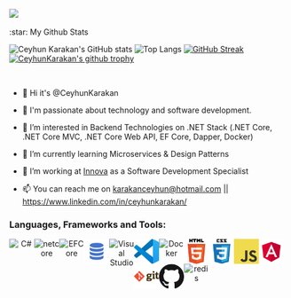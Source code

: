 ![](https://komarev.com/ghpvc/?username=CeyhunKarakan)

  <summary>:star: My Github Stats</summary>
 
![Ceyhun Karakan's GitHub stats](https://github-readme-stats.vercel.app/api?username=CeyhunKarakan&theme=vue&show_icons=true&hide_border=true)
![Top Langs](https://github-readme-stats.vercel.app/api/top-langs/?username=CeyhunKarakan&theme=vue&show_icons=true&hide_border=true)
[![GitHub Streak](http://github-readme-streak-stats.herokuapp.com?user=CeyhunKarakan&theme=vue&hide_border=true)](https://git.io/streak-stats)
[![CeyhunKarakan's github trophy](https://github-profile-trophy.vercel.app/?username=CeyhunKarakan&row=1&theme=vue&hide_border=true)](https://github.com/CeyhunKarakan/github-profile-trophy)

<br/>


- 👋 Hi it's @CeyhunKarakan

- 👦 I'm passionate about technology and software development.
- 👀 I’m interested in Backend Technologies on .NET Stack (.NET Core, .NET Core MVC, .NET Core Web API, EF Core, Dapper, Docker)
- 🌱 I’m currently learning Microservices & Design Patterns
- 💞️ I’m working at <a href="https://www.innova.com.tr/tr"> Innova</a> as a Software Development Specialist
- 📫 You can reach me on karakanceyhun@hotmail.com || https://www.linkedin.com/in/ceyhunkarakan/

<!---
CeyhunKarakan/CeyhunKarakan is a ✨ special ✨ repository because its `README.md` (this file) appears on your GitHub profile.
You can click the Preview link to take a look at your changes.
--->

### Languages, Frameworks and Tools:
<div style="text-align: center;">
<img align="left" alt="C#" width="45px" src="https://www.kindpng.com/picc/m/657-6574280_c-c-sharp-logo-png-transparent-png.png" />
<img align="left" alt="netcore" width="45px" src="http://mennankose.com/content/images/2019/10/netcore.png" />
<img align="left" alt="EFCore" width="45px" src="https://www.belgeci.com/wp-content/uploads/2022/04/ef-core.png" />
<img align="left" alt="mssql" width="45px" src="https://raw.githubusercontent.com/github/explore/80688e429a7d4ef2fca1e82350fe8e3517d3494d/topics/sql/sql.png" />
<img align="left" alt="Visual Studio" width="45px" src="https://upload.wikimedia.org/wikipedia/commons/thumb/5/59/Visual_Studio_Icon_2019.svg/1200px-Visual_Studio_Icon_2019.svg.png" />
<img align="left" alt="Visual Studio Code" width="45px" src="https://raw.githubusercontent.com/github/explore/80688e429a7d4ef2fca1e82350fe8e3517d3494d/topics/visual-studio-code/visual-studio-code.png" />
<img align="left" alt="Docker" width="45px" src="https://miro.medium.com/max/336/1*glD7bNJG3SlO0_xNmSGPcQ.png" />
<img align="left" alt="HTML5" width="45px" src="https://raw.githubusercontent.com/github/explore/80688e429a7d4ef2fca1e82350fe8e3517d3494d/topics/html/html.png" />
<img align="left" alt="CSS3" width="45px" src="https://raw.githubusercontent.com/github/explore/80688e429a7d4ef2fca1e82350fe8e3517d3494d/topics/css/css.png" />
<img align="left" alt="JavaScript" width="45px" src="https://raw.githubusercontent.com/github/explore/80688e429a7d4ef2fca1e82350fe8e3517d3494d/topics/javascript/javascript.png" />
<img align="left" alt="Angular" width="45px" src="https://raw.githubusercontent.com/github/explore/80688e429a7d4ef2fca1e82350fe8e3517d3494d/topics/angular/angular.png" />
<img align="left" alt="Git" width="45px" src="https://raw.githubusercontent.com/github/explore/80688e429a7d4ef2fca1e82350fe8e3517d3494d/topics/git/git.png" />
<img align="left" alt="GitHub" width="45px" src="https://raw.githubusercontent.com/github/explore/78df643247d429f6cc873026c0622819ad797942/topics/github/github.png" />
<img align="left" alt="redis" width="45px" src="https://pbs.twimg.com/profile_images/1427657682626961410/aJp7nOdu_400x400.jpg" />
</div>
